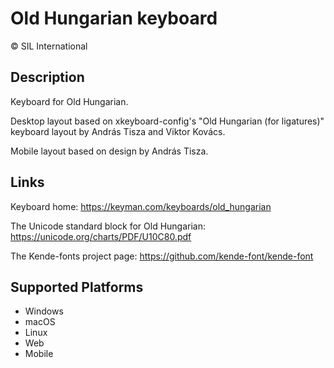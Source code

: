 Old Hungarian keyboard
==============

© SIL International

Description
-----------
Keyboard for Old Hungarian.
 
Desktop layout based on xkeyboard-config's "Old Hungarian (for ligatures)" 
keyboard layout by András Tisza and Viktor Kovács.

Mobile layout based on design by András Tisza.

Links
-----
Keyboard home: https://keyman.com/keyboards/old_hungarian

The Unicode standard block for Old Hungarian: https://unicode.org/charts/PDF/U10C80.pdf

The Kende-fonts project page: https://github.com/kende-font/kende-font


Supported Platforms
-------------------
 * Windows
 * macOS
 * Linux
 * Web
 * Mobile

